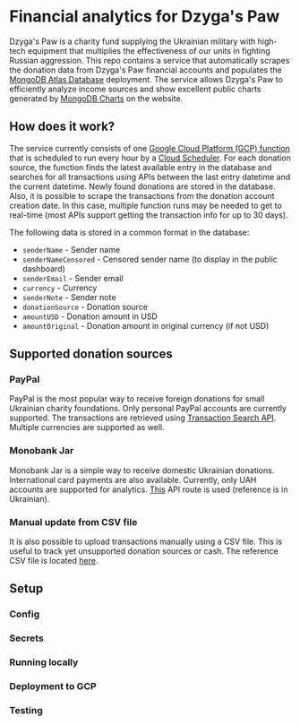 # Financial analytics for Dzyga's Paw

Dzyga's Paw is a charity fund supplying the Ukrainian military with high-tech equipment that multiplies the effectiveness of our units in fighting Russian aggression. This repo contains a service that automatically scrapes the donation data from Dzyga's Paw financial accounts and populates the [MongoDB Atlas Database](https://www.mongodb.com/atlas/database) deployment. The service allows Dzyga's Paw to efficiently analyze income sources and show excellent public charts generated by [MongoDB Charts](https://www.mongodb.com/products/charts) on the website.

## How does it work?

The service currently consists of one [Google Cloud Platform (GCP) function](https://cloud.google.com/functions/docs/console-quickstart) that is scheduled to run every hour by a [Cloud Scheduler](https://cloud.google.com/scheduler). For each donation source, the function finds the latest available entry in the database and searches for all transactions using APIs between the last entry datetime and the current datetime. Newly found donations are stored in the database.
Also, it is possible to scrape the transactions from the donation account creation date. In this case, multiple function runs may be needed to get to real-time (most APIs support getting the transaction info for up to 30 days).

The following data is stored in a common format in the database:
 - `senderName` - Sender name
 - `senderNameCensored` - Censored sender name (to display in the public dashboard)
 - `senderEmail` - Sender email
 - `currency` - Currency
 - `senderNote` - Sender note
 - `donationSource` - Donation source
 - `amountUSD` - Donation amount in USD
 - `amountOriginal` - Donation amount in original currency (if not USD)

## Supported donation sources

### PayPal

PayPal is the most popular way to receive foreign donations for small Ukrainian charity foundations. Only personal PayPal accounts are currently supported. The transactions are retrieved using [Transaction Search API](https://developer.paypal.com/docs/api/transaction-search/v1/). Multiple currencies are supported as well. 

### Monobank Jar

Monobank Jar is a simple way to receive domestic Ukrainian donations. International card payments are also available. Currently, only UAH accounts are supported for analytics. [This](https://api.monobank.ua/docs/#tag/Kliyentski-personalni-dani/paths/~1personal~1statement~1{account}~1{from}~1{to}/get) API route is used (reference is in Ukrainian). 

### Manual update from CSV file

It is also possible to upload transactions manually using a CSV file. This is useful to track yet unsupported donation sources or cash. The reference CSV file is located [here]( https://github.com/mxpoliakov/DzygaAnalytics/blob/main/tests/test_data/sample.csv).

## Setup

### Config

### Secrets

### Running locally

### Deployment to GCP

### Testing
